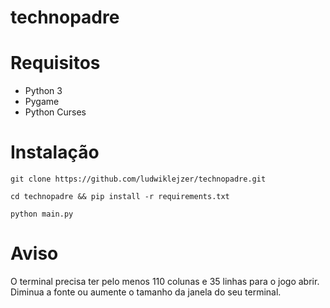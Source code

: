 # technopadre

# Requisitos

- Python 3
- Pygame
- Python Curses

# Instalação

`git clone https://github.com/ludwiklejzer/technopadre.git`

`cd technopadre && pip install -r requirements.txt`

`python main.py`

# Aviso

O terminal precisa ter pelo menos 110 colunas e 35 linhas para o jogo abrir. Diminua a fonte ou aumente o tamanho da janela do seu terminal.
